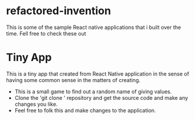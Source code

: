 # refactored-invention
This is some of the sample React native applications that i built over the time. Fell free to check these out

# Tiny App
This is a tiny app that created from React Native application in the sense of having some common sense in the matters of creating.
* This is a small game to find out a random name of giving values.
* Clone the 'git clone <link>' repository and get the source code and make any changes you like.
* Feel free to folk this and make changes to the application. 
